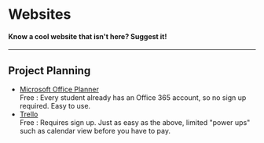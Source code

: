 # Websites
#### Know a cool website that isn't here? Suggest it!
---

## Project Planning

* [Microsoft Office Planner](https://tasks.office.com/bristol.ac.uk/en-US/Home/Planner/) <br>
  Free : Every student already has an Office 365 account, so no sign up required. Easy to use.
* [Trello](https://trello.com) <br>
  Free : Requires sign up. Just as easy as the above, limited "power ups" such as calendar view before you have to pay.
